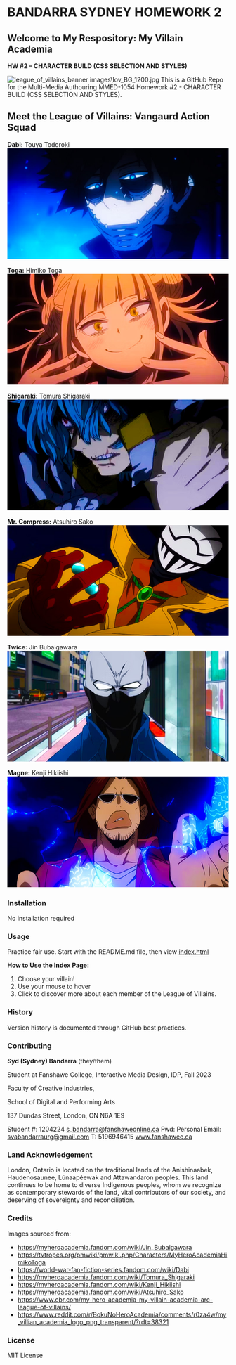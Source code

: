 # BANDARRA SYDNEY HOMEWORK 2
## Welcome to My Respository: My Villain Academia
 **HW #2 – CHARACTER BUILD (CSS SELECTION AND STYLES)**

![league_of_villains_banner](../images/lov_BG_1200.jpg)
images\lov_BG_1200.jpg
 This is a GitHub Repo for the Multi-Media Authouring MMED-1054 Homework #2 - CHARACTER BUILD (CSS SELECTION AND STYLES).

 ## Meet the League of Villains: Vangaurd Action Squad

 **Dabi:** Touya Todoroki
 ![dabi_banner](images\dabi.jpg)

**Toga:** Himiko Toga
 ![himiko_toga_banner](images\himiko_toga.jpg)

**Shigaraki:** Tomura Shigaraki
 ![tomura_shigaraki_banner](images\tomura_shigaraki.jpg)

**Mr. Compress:** Atsuhiro Sako
 ![mr_compress_banner](images\mr_compress.jpg)

**Twice:** Jin Bubaigawara
 ![twice_banner](images\twice.jpg)

**Magne:** Kenji Hikiishi 
 ![magne_banner](images\magne.jpg)

 
### Installation
No installation required
### Usage
Practice fair use. Start with the README.md file, then view [index.html](index.html)

**How to Use the Index Page:**
1. Choose your villain!
2. Use your mouse to hover
3. Click to discover more about each member of the League of Villains.
### History
Version history is documented through GitHub best practices.
### Contributing
**Syd (Sydney) Bandarra** (they/them)

Student at Fanshawe College, Interactive Media Design, IDP, Fall 2023

Faculty of Creative Industries,

School of Digital and Performing Arts

137 Dundas Street, London, ON N6A 1E9

Student #: 1204224
s_bandarra@fanshaweonline.ca
Fwd: Personal Email: svabandarraurg@gmail.com
T: 5196946415
www.fanshawec.ca 

### Land Acknowledgement 
London, Ontario is located on the traditional lands of the Anishinaabek, Haudenosaunee, Lūnaapéewak and Attawandaron peoples. This land continues to be home to diverse Indigenous peoples, whom we recognize as contemporary stewards of the land, vital contributors of our society, and deserving of sovereignty and reconciliation.

### Credits
Images sourced from:
- https://myheroacademia.fandom.com/wiki/Jin_Bubaigawara
- https://tvtropes.org/pmwiki/pmwiki.php/Characters/MyHeroAcademiaHimikoToga
- https://world-war-fan-fiction-series.fandom.com/wiki/Dabi
- https://myheroacademia.fandom.com/wiki/Tomura_Shigaraki
- https://myheroacademia.fandom.com/wiki/Kenji_Hikiishi
- https://myheroacademia.fandom.com/wiki/Atsuhiro_Sako
- https://www.cbr.com/my-hero-academia-my-villain-academia-arc-league-of-villains/
- https://www.reddit.com/r/BokuNoHeroAcademia/comments/r0za4w/my_villian_academia_logo_png_transparent/?rdt=38321

### License
MIT License